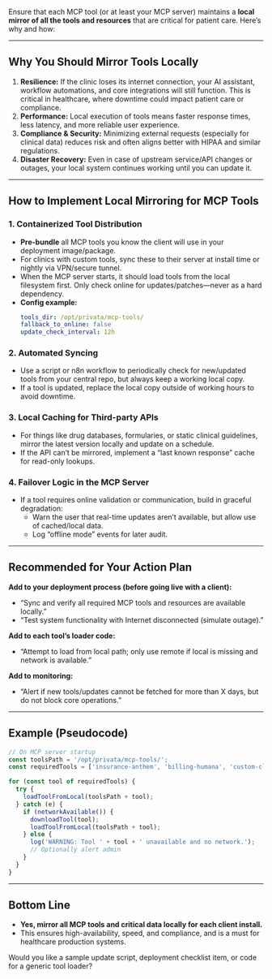 Ensure that each MCP tool (or at least your MCP server) maintains a **local mirror of all the tools and resources** that are critical for patient care. Here’s why and how:

---

## Why You Should Mirror Tools Locally

1. **Resilience:** If the clinic loses its internet connection, your AI assistant, workflow automations, and core integrations will still function. This is critical in healthcare, where downtime could impact patient care or compliance.
2. **Performance:** Local execution of tools means faster response times, less latency, and more reliable user experience.
3. **Compliance & Security:** Minimizing external requests (especially for clinical data) reduces risk and often aligns better with HIPAA and similar regulations.
4. **Disaster Recovery:** Even in case of upstream service/API changes or outages, your local system continues working until you can update it.

---

## How to Implement Local Mirroring for MCP Tools

### 1. **Containerized Tool Distribution**
- **Pre-bundle** all MCP tools you know the client will use in your deployment image/package.
- For clinics with custom tools, sync these to their server at install time or nightly via VPN/secure tunnel.
- When the MCP server starts, it should load tools from the local filesystem first. Only check online for updates/patches—never as a hard dependency.
- **Config example:**
  ```yaml
  tools_dir: /opt/privata/mcp-tools/
  fallback_to_online: false
  update_check_interval: 12h
  ```

### 2. **Automated Syncing**
- Use a script or n8n workflow to periodically check for new/updated tools from your central repo, but always keep a working local copy.
- If a tool is updated, replace the local copy outside of working hours to avoid downtime.

### 3. **Local Caching for Third-party APIs**
- For things like drug databases, formularies, or static clinical guidelines, mirror the latest version locally and update on a schedule.
- If the API can’t be mirrored, implement a “last known response” cache for read-only lookups.

### 4. **Failover Logic in the MCP Server**
- If a tool requires online validation or communication, build in graceful degradation:
  - Warn the user that real-time updates aren’t available, but allow use of cached/local data.
  - Log “offline mode” events for later audit.

---

## Recommended for Your Action Plan

**Add to your deployment process (before going live with a client):**
- “Sync and verify all required MCP tools and resources are available locally.”
- “Test system functionality with Internet disconnected (simulate outage).”

**Add to each tool’s loader code:**
- “Attempt to load from local path; only use remote if local is missing and network is available.”

**Add to monitoring:**
- “Alert if new tools/updates cannot be fetched for more than X days, but do not block core operations.”

---

## Example (Pseudocode)

```javascript
// On MCP server startup
const toolsPath = '/opt/privata/mcp-tools/';
const requiredTools = ['insurance-anthem', 'billing-humana', 'custom-clinic-tool'];

for (const tool of requiredTools) {
  try {
    loadToolFromLocal(toolsPath + tool);
  } catch (e) {
    if (networkAvailable()) {
      downloadTool(tool);
      loadToolFromLocal(toolsPath + tool);
    } else {
      log('WARNING: Tool ' + tool + ' unavailable and no network.');
      // Optionally alert admin
    }
  }
}
```

---

## Bottom Line

- **Yes, mirror all MCP tools and critical data locally for each client install.**
- This ensures high-availability, speed, and compliance, and is a must for healthcare production systems.

Would you like a sample update script, deployment checklist item, or code for a generic tool loader?